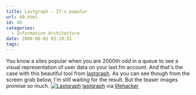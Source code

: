 ```yaml
---
title: Lastgraph - It's popular
url: 49.html
id: 49
categories:
  - Information Architecture
date: 2008-06-03 03:19:31
tags:
---
```


You know a sites popular when you are 2000th odd in a queue to see a visual representation of user data on your last.fm account. And that's the case with this beautiful tool from [lastgraph](http://lastgraph3.aeracode.org/). As you can see though from the screen grab below, I'm still waiting for the result. But the teaser images promise so much. [![](fireshot-capture-264-lastgraph_-home-lastgraph3_aeracode_org-300x171.png "Lastgraph")](fireshot-capture-264-lastgraph_-home-lastgraph3_aeracode_org.png) [lastgraph](http://lastgraph3.aeracode.org/) via [lifehacker](http://lifehacker.com/394566/lastgraph-visualizes-your-lastfm-habits)